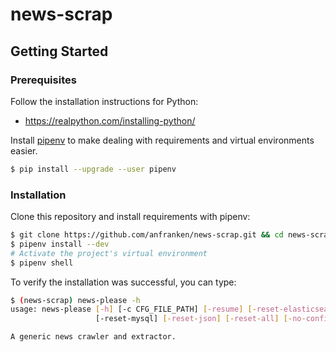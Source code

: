 # news-scrap

## Getting Started

### Prerequisites

Follow the installation instructions for Python:

- <https://realpython.com/installing-python/>

Install [pipenv](https://github.com/pypa/pipenv) to make dealing with requirements and virtual environments easier.

```bash
$ pip install --upgrade --user pipenv
```

### Installation

Clone this repository and install requirements with pipenv:

```bash
$ git clone https://github.com/anfranken/news-scrap.git && cd news-scrap
$ pipenv install --dev
# Activate the project's virtual environment
$ pipenv shell
```

To verify the installation was successful, you can type:
```bash
$ (news-scrap) news-please -h
usage: news-please [-h] [-c CFG_FILE_PATH] [-resume] [-reset-elasticsearch]
                   [-reset-mysql] [-reset-json] [-reset-all] [-no-confirm]

A generic news crawler and extractor.
```
